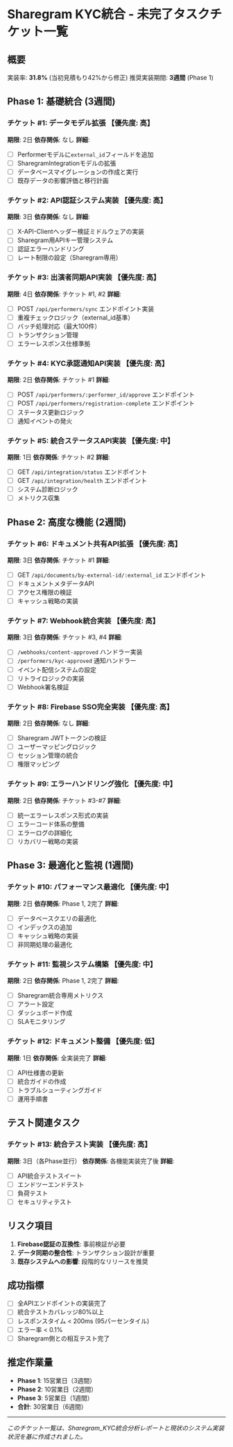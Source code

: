# Sharegram KYC統合 - 未完了タスクチケット一覧

## 概要
実装率: **31.8%** (当初見積もり42%から修正)
推奨実装期間: **3週間** (Phase 1)

## Phase 1: 基礎統合 (3週間)

### チケット #1: データモデル拡張 【優先度: 高】
**期限**: 2日
**依存関係**: なし
**詳細**:
- [ ] Performerモデルに`external_id`フィールドを追加
- [ ] SharegramIntegrationモデルの拡張
- [ ] データベースマイグレーションの作成と実行
- [ ] 既存データの影響評価と移行計画

### チケット #2: API認証システム実装 【優先度: 高】
**期限**: 3日
**依存関係**: なし
**詳細**:
- [ ] X-API-Clientヘッダー検証ミドルウェアの実装
- [ ] Sharegram用APIキー管理システム
- [ ] 認証エラーハンドリング
- [ ] レート制限の設定（Sharegram専用）

### チケット #3: 出演者同期API実装 【優先度: 高】
**期限**: 4日
**依存関係**: チケット #1, #2
**詳細**:
- [ ] POST `/api/performers/sync` エンドポイント実装
- [ ] 重複チェックロジック（external_id基準）
- [ ] バッチ処理対応（最大100件）
- [ ] トランザクション管理
- [ ] エラーレスポンス仕様準拠

### チケット #4: KYC承認通知API実装 【優先度: 高】
**期限**: 2日
**依存関係**: チケット #1
**詳細**:
- [ ] POST `/api/performers/:performer_id/approve` エンドポイント
- [ ] POST `/api/performers/registration-complete` エンドポイント
- [ ] ステータス更新ロジック
- [ ] 通知イベントの発火

### チケット #5: 統合ステータスAPI実装 【優先度: 中】
**期限**: 1日
**依存関係**: チケット #2
**詳細**:
- [ ] GET `/api/integration/status` エンドポイント
- [ ] GET `/api/integration/health` エンドポイント
- [ ] システム診断ロジック
- [ ] メトリクス収集

## Phase 2: 高度な機能 (2週間)

### チケット #6: ドキュメント共有API拡張 【優先度: 高】
**期限**: 3日
**依存関係**: チケット #1
**詳細**:
- [ ] GET `/api/documents/by-external-id/:external_id` エンドポイント
- [ ] ドキュメントメタデータAPI
- [ ] アクセス権限の検証
- [ ] キャッシュ戦略の実装

### チケット #7: Webhook統合実装 【優先度: 高】
**期限**: 3日
**依存関係**: チケット #3, #4
**詳細**:
- [ ] `/webhooks/content-approved` ハンドラー実装
- [ ] `/performers/kyc-approved` 通知ハンドラー
- [ ] イベント配信システムの設定
- [ ] リトライロジックの実装
- [ ] Webhook署名検証

### チケット #8: Firebase SSO完全実装 【優先度: 高】
**期限**: 2日
**依存関係**: なし
**詳細**:
- [ ] Sharegram JWTトークンの検証
- [ ] ユーザーマッピングロジック
- [ ] セッション管理の統合
- [ ] 権限マッピング

### チケット #9: エラーハンドリング強化 【優先度: 中】
**期限**: 2日
**依存関係**: チケット #3-#7
**詳細**:
- [ ] 統一エラーレスポンス形式の実装
- [ ] エラーコード体系の整備
- [ ] エラーログの詳細化
- [ ] リカバリー戦略の実装

## Phase 3: 最適化と監視 (1週間)

### チケット #10: パフォーマンス最適化 【優先度: 中】
**期限**: 2日
**依存関係**: Phase 1, 2完了
**詳細**:
- [ ] データベースクエリの最適化
- [ ] インデックスの追加
- [ ] キャッシュ戦略の実装
- [ ] 非同期処理の最適化

### チケット #11: 監視システム構築 【優先度: 中】
**期限**: 2日
**依存関係**: Phase 1, 2完了
**詳細**:
- [ ] Sharegram統合専用メトリクス
- [ ] アラート設定
- [ ] ダッシュボード作成
- [ ] SLAモニタリング

### チケット #12: ドキュメント整備 【優先度: 低】
**期限**: 1日
**依存関係**: 全実装完了
**詳細**:
- [ ] API仕様書の更新
- [ ] 統合ガイドの作成
- [ ] トラブルシューティングガイド
- [ ] 運用手順書

## テスト関連タスク

### チケット #13: 統合テスト実装 【優先度: 高】
**期限**: 3日（各Phase並行）
**依存関係**: 各機能実装完了後
**詳細**:
- [ ] API統合テストスイート
- [ ] エンドツーエンドテスト
- [ ] 負荷テスト
- [ ] セキュリティテスト

## リスク項目
1. **Firebase認証の互換性**: 事前検証が必要
2. **データ同期の整合性**: トランザクション設計が重要
3. **既存システムへの影響**: 段階的なリリースを推奨

## 成功指標
- [ ] 全APIエンドポイントの実装完了
- [ ] 統合テストカバレッジ80%以上
- [ ] レスポンスタイム < 200ms (95パーセンタイル)
- [ ] エラー率 < 0.1%
- [ ] Sharegram側との相互テスト完了

## 推定作業量
- **Phase 1**: 15営業日（3週間）
- **Phase 2**: 10営業日（2週間）
- **Phase 3**: 5営業日（1週間）
- **合計**: 30営業日（6週間）

---
*このチケット一覧は、Sharegram_KYC統合分析レポートと現状のシステム実装状況を基に作成されました。*